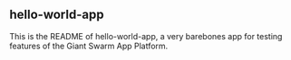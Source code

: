 hello-world-app
---------------

This is the README of hello-world-app, a very barebones app for testing features
of the Giant Swarm App Platform.